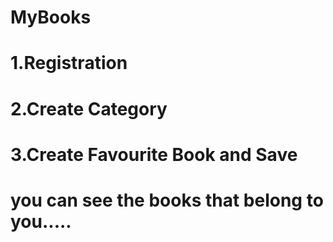 # MyBooks
# 1.Registration
# 2.Create Category
# 3.Create Favourite Book and Save
# you can see the books that belong to you.....
